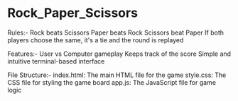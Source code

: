 # Rock_Paper_Scissors
Rules:- 
Rock beats Scissors
Paper beats Rock
Scissors beat Paper
If both players choose the same, it's a tie and the round is replayed

Features:-
User vs Computer gameplay
Keeps track of the score
Simple and intuitive terminal-based interface

File Structure:-
index.html: The main HTML file for the game
style.css: The CSS file for styling the game board
app.js: The JavaScript file for game logic
